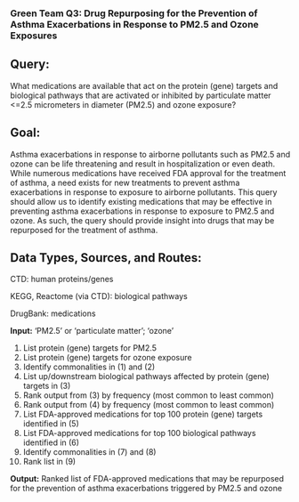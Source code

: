 ### Green Team Q3: Drug Repurposing for the Prevention of Asthma Exacerbations in Response to PM2.5 and Ozone Exposures

## Query:

What medications are available that act on the protein (gene) targets and biological pathways that are activated or inhibited by particulate matter <=2.5 micrometers in diameter (PM2.5) and ozone exposure?

## Goal:

Asthma exacerbations in response to airborne pollutants such as PM2.5 and ozone can be life threatening and result in hospitalization or even death. While numerous medications have received FDA approval for the treatment of asthma, a need exists for new treatments to prevent asthma exacerbations in response to exposure to airborne pollutants. This query should allow us to identify existing medications that may be effective in preventing asthma exacerbations in response to exposure to PM2.5 and ozone. As such, the query should provide insight into drugs that may be repurposed for the treatment of asthma.

## Data Types, Sources, and Routes:
CTD: human proteins/genes

KEGG, Reactome (via CTD): biological pathways

DrugBank: medications

**Input:** ‘PM2.5’ or ‘particulate matter’; ‘ozone’

1. List protein (gene) targets for PM2.5
2. List protein (gene) targets for ozone exposure
3. Identify commonalities in (1) and (2)
4. List up/downstream biological pathways affected by protein (gene) targets in (3) 
5. Rank output from (3) by frequency (most common to least common)
6. Rank output from (4) by frequency (most common to least common)
7. List FDA-approved medications for top 100 protein (gene) targets identified in (5)
8. List FDA-approved medications for top 100 biological pathways identified in (6)
9. Identify commonalities in (7) and (8)
10. Rank list in (9)

**Output:** Ranked list of FDA-approved medications that may be repurposed for the prevention of asthma exacerbations triggered by PM2.5 and ozone
